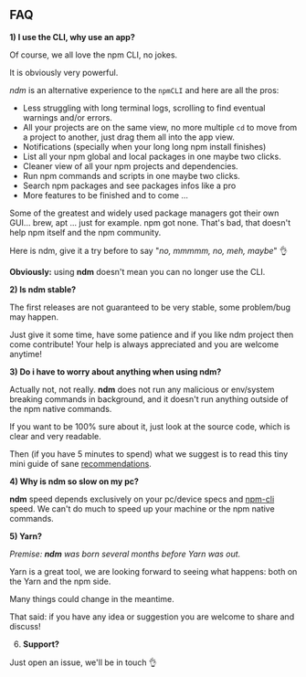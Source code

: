 ## FAQ

**1) I use the CLI, why use an app?**

Of course, we all love the npm CLI, no jokes.

It is obviously very powerful.

*ndm* is an alternative experience to the `npmCLI` and here are all the pros:

- Less struggling with long terminal logs, scrolling to find eventual warnings and/or errors.
- All your projects are on the same view, no more multiple `cd` to move from a project to another, just drag them all into the app view.
- Notifications (specially when your long long npm install finishes)
- List all your npm global and local packages in one maybe two clicks.
- Cleaner view of all your npm projects and dependencies.
- Run npm commands and scripts in one maybe two clicks.
- Search npm packages and see packages infos like a pro
- More features to be finished and to come ...

Some of the greatest and widely used package managers got their own GUI... brew, apt ... just for example.
npm got none. That's bad, that doesn't help npm itself and the npm community.

Here is ndm, give it a try before to say "_no, mmmmm, no, meh, maybe_" :ok_hand:

**Obviously:** using **ndm** doesn't mean you can no longer use the CLI.

**2) Is ndm stable?**

The first releases are not guaranteed to be very stable, some problem/bug may happen.

Just give it some time, have some patience and if you like ndm project then come contribute! 
Your help is always appreciated and you are welcome anytime!


**3) Do i have to worry about anything when using ndm?**

Actually not, not really.
**ndm** does not run any malicious or env/system breaking commands in background, and it doesn't run anything outside of the npm native commands.

If you want to be 100% sure about it, just look at the source code, which is clear and very readable.

Then (if you have 5 minutes to spend) what we suggest is to read this tiny mini guide of sane [recommendations](https://github.com/720kb/ndm/blob/master/doc/RECOMMENDATIONS.md).

**4) Why is ndm so slow on my pc?**

**ndm** speed depends exclusively on your pc/device specs and [npm-cli](https://docs.npmjs.com/cli/npm) speed.
We can't do much to speed up your machine or the npm native commands.

**5) Yarn?**

_Premise: **ndm** was born several months before Yarn was out._

Yarn is a great tool, we are looking forward to seeing what happens: both on the Yarn and the npm side.

Many things could change in the meantime. 

That said: if you have any idea or suggestion you are welcome to share and discuss!

6) **Support?**

Just open an issue, we'll be in touch :ok_hand:
